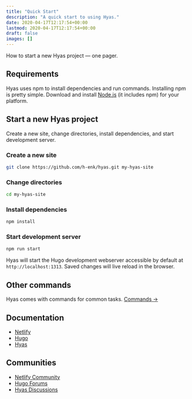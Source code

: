 ```yaml
---
title: "Quick Start"
description: "A quick start to using Hyas."
date: 2020-04-17T12:17:54+00:00
lastmod: 2020-04-17T12:17:54+00:00
draft: false
images: []
---
```


How to start a new Hyas project — one pager.

## Requirements

Hyas uses npm to install dependencies and run commands. Installing npm is pretty simple. Download and install [Node.js](https://nodejs.org/) (it includes npm) for your platform.

## Start a new Hyas project

Create a new site, change directories, install dependencies, and start development server.

### Create a new site

```bash
git clone https://github.com/h-enk/hyas.git my-hyas-site
```

### Change directories

```bash
cd my-hyas-site
```

### Install dependencies

```bash
npm install
```

### Start development server

```bash
npm run start
```

Hyas will start the Hugo development webserver accessible by default at `http://localhost:1313`. Saved changes will live reload in the browser.

## Other commands

Hyas comes with commands for common tasks. [Commands →](https://gethyas.com/docs/prologue/commands/)

## Documentation

* [Netlify](https://docs.netlify.com/)
* [Hugo](https://gohugo.io/documentation/)
* [Hyas](https://gethyas.com/)

## Communities

* [Netlify Community](https://community.netlify.com/)
* [Hugo Forums](https://discourse.gohugo.io/)
* [Hyas Discussions](https://github.com/h-enk/hyas/discussions)
